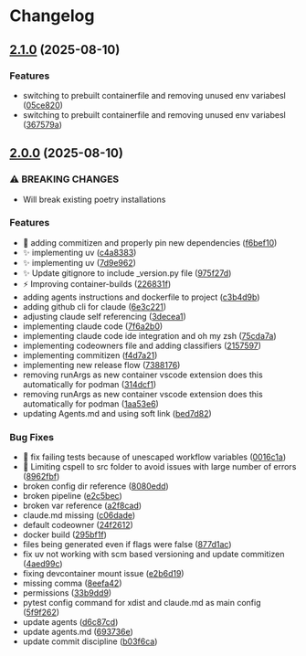 # Changelog

## [2.1.0](https://github.com/stkr22/copier-python-project/compare/v2.0.0...v2.1.0) (2025-08-10)


### Features

* switching to prebuilt containerfile and removing unused env variabesl ([05ce820](https://github.com/stkr22/copier-python-project/commit/05ce820a23f1ac5ff6f5512f96463899cf543be8))
* switching to prebuilt containerfile and removing unused env variabesl ([367579a](https://github.com/stkr22/copier-python-project/commit/367579a9d45bb25c7e4c5eb01b0dd961fd78df43))

## [2.0.0](https://github.com/stkr22/copier-python-project/compare/v1.4.11...v2.0.0) (2025-08-10)


### ⚠ BREAKING CHANGES

* Will break existing poetry installations

### Features

* :pushpin: adding commitizen and properly pin new dependencies ([f6bef10](https://github.com/stkr22/copier-python-project/commit/f6bef1051766827012d8ac0fa121a87c1bf158e9))
* :sparkles: implementing uv ([c4a8383](https://github.com/stkr22/copier-python-project/commit/c4a838387c7e27a101f43980e47e395c97e2cff5))
* :sparkles: implementing uv ([7d9e962](https://github.com/stkr22/copier-python-project/commit/7d9e962815cc2c69eca1a7e2e203289c7037e85d))
* :sparkles: Update gitignore to include _version.py file ([975f27d](https://github.com/stkr22/copier-python-project/commit/975f27deed2c4fd7269c3971b96a0aebc14fdb0f))
* :zap: Improving container-builds ([226831f](https://github.com/stkr22/copier-python-project/commit/226831f67914c1fcfab9bea23bb2f0670c737658))
* adding agents instructions and dockerfile to project ([c3b4d9b](https://github.com/stkr22/copier-python-project/commit/c3b4d9b7d07f5f3914f9b4250dfbebb366460668))
* adding github cli for claude ([6e3c221](https://github.com/stkr22/copier-python-project/commit/6e3c2212ea7c89da7cdd9817ba83f668f92c7b0b))
* adjusting claude self referencing ([3decea1](https://github.com/stkr22/copier-python-project/commit/3decea1c9838914b2d0015d3aeaa826c78abe91a))
* implementing claude code ([7f6a2b0](https://github.com/stkr22/copier-python-project/commit/7f6a2b034e9ff88b39cbccd30191ec7fdd8f6fff))
* implementing claude code ide integration and oh my zsh ([75cda7a](https://github.com/stkr22/copier-python-project/commit/75cda7adfb76df593525bb93ec539fb5b0471051))
* implementing codeowners file and adding classifiers ([2157597](https://github.com/stkr22/copier-python-project/commit/2157597ad648f312e76609d4e1e42e357a95e382))
* implementing commitizen ([f4d7a21](https://github.com/stkr22/copier-python-project/commit/f4d7a2185ea07b385208c5614265c90e03fa0a2c))
* implementing new release flow ([7388176](https://github.com/stkr22/copier-python-project/commit/7388176d85165ab9c9dce6ff6c51cfadcb053c77))
* removing runArgs as new container vscode extension does this automatically for podman ([314dcf1](https://github.com/stkr22/copier-python-project/commit/314dcf162f7f35b4e52c8cf1da24baef32f70a21))
* removing runArgs as new container vscode extension does this automatically for podman ([1aa53e6](https://github.com/stkr22/copier-python-project/commit/1aa53e694a50469ed7590a80d922de67f00b36d7))
* updating Agents.md and using soft link ([bed7d82](https://github.com/stkr22/copier-python-project/commit/bed7d8201172f7e4ded90c5a12a0c40922eb4812))


### Bug Fixes

* :bug: fix failing tests because of unescaped workflow variables ([0016c1a](https://github.com/stkr22/copier-python-project/commit/0016c1a6017eb7f7c0ed9290586551d0b4db3c5e))
* :bug: Limiting cspell to src folder to avoid issues with large number of errors ([8962fbf](https://github.com/stkr22/copier-python-project/commit/8962fbf88359a61b8334af16e561575087222378))
* broken config dir reference ([8080edd](https://github.com/stkr22/copier-python-project/commit/8080edd20cf7f27e0210849c3a3a85642c312c36))
* broken pipeline ([e2c5bec](https://github.com/stkr22/copier-python-project/commit/e2c5bec898f888f02253414350d66eabbb60cdb6))
* broken var reference ([a2f8cad](https://github.com/stkr22/copier-python-project/commit/a2f8cad86ac566309c7884d528422c0e0dd6e493))
* claude.md missing ([c06dade](https://github.com/stkr22/copier-python-project/commit/c06dadeb3399d07f3a36505e6a514970efebd2b8))
* default codeowner ([24f2612](https://github.com/stkr22/copier-python-project/commit/24f26127ed7893f47f7b9d0f7da5a2887f5ad37b))
* docker build ([295bf1f](https://github.com/stkr22/copier-python-project/commit/295bf1fe05d433961c1711fd4c4b5b5fbc5e4f01))
* files being generated even if flags were false ([877d1ac](https://github.com/stkr22/copier-python-project/commit/877d1ac6a0c6675bf91b3e72ff0ba7e19774cd76))
* fix uv not working with scm based versioning and update commitizen ([4aed99c](https://github.com/stkr22/copier-python-project/commit/4aed99cb9a5c6c8074f4c59127e83e751d6cdd5c))
* fixing devcontainer mount issue ([e2b6d19](https://github.com/stkr22/copier-python-project/commit/e2b6d1959661aac0c7ea1a5114c05a5d8c7fefa9))
* missing comma ([8eefa42](https://github.com/stkr22/copier-python-project/commit/8eefa4204211c0b1a86897dd406c83109675ec04))
* permissions ([33b9dd9](https://github.com/stkr22/copier-python-project/commit/33b9dd99c21eb0edfa315f7d7898778fa4d93145))
* pytest config command for xdist and claude.md as main config ([5f9f262](https://github.com/stkr22/copier-python-project/commit/5f9f26270877f53eacd6428bc11905d424655ee0))
* update agents ([d6c87cd](https://github.com/stkr22/copier-python-project/commit/d6c87cd8cff09347ae9f99dcad64eedb2938e0b0))
* update agents.md ([693736e](https://github.com/stkr22/copier-python-project/commit/693736e44686d971d95f22fc80bc3787c6ac1506))
* update commit discipline ([b03f6ca](https://github.com/stkr22/copier-python-project/commit/b03f6ca8968a48740e8490cfc233ff668ae68500))
